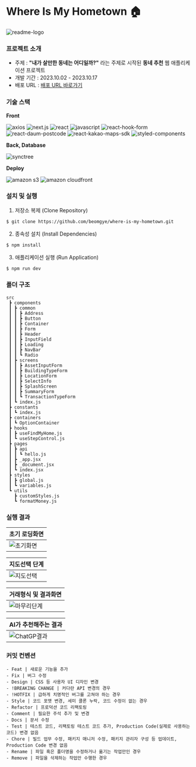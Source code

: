 # Where Is My Hometown 🏠

![readme-logo](https://github.com/ukssss/clinical-trial-search/assets/86929961/4b324661-ff36-4c7c-8685-b3b8afe905eb)

### 프로젝트 소개

- 주제 : **"내가 살만한 동네는 어디일까?"** 라는 주제로 시작된 **동네 추천** 웹 애플리케이션 프로젝트
- 개발 기간 : 2023.10.02 - 2023.10.17
- 배포 URL : [배포 URL 바로가기](https://d73klmvqn1x8b.cloudfront.net)

### 기술 스택

**Front**

![axios](https://img.shields.io/badge/axios-6.15.0-5A29E4?logo=axios) ![next.js](https://img.shields.io/badge/next.js-latest-000000?logo=next.js) ![react](https://img.shields.io/badge/react-latest-61DAFB?logo=react) ![javascript](https://img.shields.io/badge/javascript-ES6-F7DF1E?logo=javascript) ![react-hook-form](https://img.shields.io/badge/react--hook--form-7.47.0-EC5990?logo=reacthookform) ![react-daum-postcode](https://img.shields.io/badge/react--daum--postcode-3.1.3-608DF9?logo=reactdaumpostcode) ![react-kakao-maps-sdk](https://img.shields.io/badge/react--kakao--maps--sdk-1.1.21-FEE501?logo=reactkakaomapssdk)  ![styled-components](https://img.shields.io/badge/styled--components-6.0.7-DB7093?logo=styledcomponents) 

**Back, Database**

![synctree](https://img.shields.io/badge/synctree-03AE79?logo=synctree)

**Deploy**

![amazon s3](https://img.shields.io/badge/amazon--s3-000000?logo=amazons3) ![amazon cloudfront](https://img.shields.io/badge/amazon--cloud--front-000000?logo=amazoncloudwatch)


### 설치 및 실행

1. 저장소 복제 (Clone Repository)

```zsh
$ git clone https://github.com/beomgye/where-is-my-hometown.git
```

2. 종속성 설치 (Install Dependencies)

```zsh
$ npm install
```

3. 애플리케이션 실행 (Run Application)

```zsh
$ npm run dev
```

### 폴더 구조

```base
src
 ┣ components
 ┃ ┣ common
 ┃ ┃ ┣ Address
 ┃ ┃ ┣ Button
 ┃ ┃ ┣ Container
 ┃ ┃ ┣ Form
 ┃ ┃ ┣ Header
 ┃ ┃ ┣ InputField
 ┃ ┃ ┣ Loading
 ┃ ┃ ┣ NavBar
 ┃ ┃ ┗ Radio
 ┃ ┣ screens
 ┃ ┃ ┣ AssetInputForm
 ┃ ┃ ┣ BuildingTypeForm
 ┃ ┃ ┣ LocationForm
 ┃ ┃ ┣ SelectInfo
 ┃ ┃ ┣ SplashScreen
 ┃ ┃ ┣ SummaryForm
 ┃ ┃ ┗ TransactionTypeForm
 ┃ ┗ index.js
 ┣ constants
 ┃ ┗ index.js
 ┣ containers
 ┃ ┗ OptionContainer
 ┣ hooks
 ┃ ┣ useFindMyHome.js
 ┃ ┗ useStepControl.js
 ┣ pages
 ┃ ┣ api
 ┃ ┃ ┗ hello.js
 ┃ ┣ _app.jsx
 ┃ ┣ _document.jsx
 ┃ ┗ index.jsx
 ┣ styles
 ┃ ┣ global.js
 ┃ ┗ variables.js
 ┗ utils
   ┣ customStyles.js
   ┗ formatMoney.js

```

### 실행 결과

| 초기 로딩화면 |
| ---------- |
|![초기화면](https://github.com/beomgye/where-is-my-hometown/assets/109938280/5bf7ec4a-101e-491b-b19f-e5f50be09224) |


| 지도선택 단계 |
| ---------- |
|![지도선택](https://github.com/beomgye/where-is-my-hometown/assets/109938280/cf8a6014-8246-45a3-8b39-4568b3e76c16)|


| 거래형식 및 결과화면 |
| -------------- |
| ![마무리단계](https://github.com/beomgye/where-is-my-hometown/assets/109938280/7b7d2aa8-d770-4fab-b6b9-4d36722cfc50) |

| AI가 추천해주는 결과 |
| --------------- |
| ![ChatGP결과](https://github.com/beomgye/where-is-my-hometown/assets/109938280/9a9e4a58-19c5-49ad-b2d7-bb8a823278ac) |


### 커밋 컨벤션

```base
- Feat | 새로운 기능을 추가
- Fix | 버그 수정
- Design | CSS 등 사용자 UI 디자인 변경
- !BREAKING CHANGE | 커다란 API 변경의 경우
- !HOTFIX | 급하게 치명적인 버그를 고쳐야 하는 경우
- Style | 코드 포맷 변경, 세미 콜론 누락, 코드 수정이 없는 경우
- Refactor | 프로덕션 코드 리팩토링
- Comment | 필요한 주석 추가 및 변경
- Docs | 문서 수정
- Test | 테스트 코드, 리팩토링 테스트 코드 추가, Production Code(실제로 사용하는 코드) 변경 없음
- Chore | 빌드 업무 수정, 패키지 매니저 수정, 패키지 관리자 구성 등 업데이트, Production Code 변경 없음
- Rename | 파일 혹은 폴더명을 수정하거나 옮기는 작업만인 경우
- Remove | 파일을 삭제하는 작업만 수행한 경우
```
